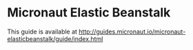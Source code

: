 # Micronaut Elastic Beanstalk

This guide is available at http://guides.micronaut.io/micronaut-elasticbeanstalk/guide/index.html

